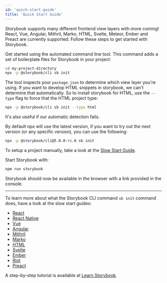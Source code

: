 ```yaml
---
id: 'quick-start-guide'
title: 'Quick Start Guide'
---
```


Storybook supports many different frontend view layers with more coming!
React, Vue, Angular, Mithril, Marko, HTML, Svelte, Meteor, Ember and Preact are currently supported. Follow these steps to get started with Storybook.

Get started using the automated command line tool. This command adds a set of boilerplate files for Storybook in your project:

```sh
cd my-project-directory
npx -p @storybook/cli sb init
```

The tool inspects your `package.json` to determine which view layer you're using. If you want to develop HTML snippets in storybook, we can't determine that automatically. So to install storybook for HTML, use the `--type` flag to force that the HTML project type:

```sh
npx -p @storybook/cli sb init --type html
```

It's also useful if our automatic detection fails.

By default npx will use the latest version, if you want to try out the next version (or any specific version), you can use the following:

```sh
npx -p @storybook/cli@5.0.0-rc.6 sb init
```

To setup a project manually, take a look at the [Slow Start Guide](/guides/slow-start-guide/).

Start Storybook with:

```sh
npm run storybook
```

Storybook should now be available in the browser with a link provided in the console.

---

To learn more about what the Storybook CLI command `sb init` command does, have a look at the slow start guides:

- [React](/guides/guide-react/)
- [React Native](/guides/guide-react-native/)
- [Vue](/guides/guide-vue/)
- [Angular](/guides/guide-angular/)
- [Mithril](/guides/guide-mithril/)
- [Marko](/guides/guide-marko/)
- [HTML](/guides/guide-html/)
- [Svelte](/guides/guide-svelte/)
- [Ember](/guides/guide-ember/)
- [Riot](/guides/guide-riot/)
- [Preact](/guides/guide-preact/)

A step-by-step tutorial is available at [Learn Storybook](https://www.learnstorybook.com).
